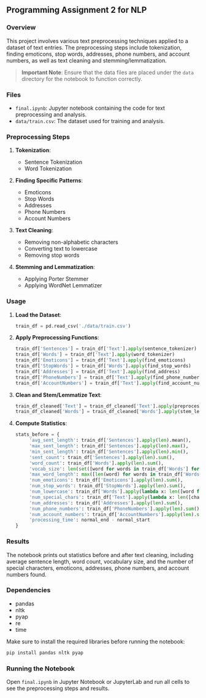 ## Programming Assignment 2 for NLP

### Overview

This project involves various text preprocessing techniques applied to a dataset of text entries. The preprocessing steps include tokenization, finding emoticons, stop words, addresses, phone numbers, and account numbers, as well as text cleaning and stemming/lemmatization.

> **Important Note**: Ensure that the data files are placed under the `data` directory for the notebook to function correctly.

### Files

- `final.ipynb`: Jupyter notebook containing the code for text preprocessing and analysis.
- `data/train.csv`: The dataset used for training and analysis.

### Preprocessing Steps

1. **Tokenization**:
    - Sentence Tokenization
    - Word Tokenization

2. **Finding Specific Patterns**:
    - Emoticons
    - Stop Words
    - Addresses
    - Phone Numbers
    - Account Numbers

3. **Text Cleaning**:
    - Removing non-alphabetic characters
    - Converting text to lowercase
    - Removing stop words

4. **Stemming and Lemmatization**:
    - Applying Porter Stemmer
    - Applying WordNet Lemmatizer

### Usage

1. **Load the Dataset**:
    ```python
    train_df = pd.read_csv('./data/train.csv')
    ```

2. **Apply Preprocessing Functions**:
    ```python
    train_df['Sentences'] = train_df['Text'].apply(sentence_tokenizer)
    train_df['Words'] = train_df['Text'].apply(word_tokenizer)
    train_df['Emoticons'] = train_df['Text'].apply(find_emoticons)
    train_df['StopWords'] = train_df['Words'].apply(find_stop_words)
    train_df['Addresses'] = train_df['Text'].apply(find_address)
    train_df['PhoneNumbers'] = train_df['Text'].apply(find_phone_numbers)
    train_df['AccountNumbers'] = train_df['Text'].apply(find_account_numbers)
    ```

3. **Clean and Stem/Lemmatize Text**:
    ```python
    train_df_cleaned['Text'] = train_df_cleaned['Text'].apply(preprocess_text)
    train_df_cleaned['Words'] = train_df_cleaned['Words'].apply(stem_lem)
    ```

4. **Compute Statistics**:
    ```python
    stats_before = {
         'avg_sent_length': train_df['Sentences'].apply(len).mean(),
         'max_sent_length': train_df['Sentences'].apply(len).max(),
         'min_sent_length': train_df['Sentences'].apply(len).min(),
         'sent_count': train_df['Sentences'].apply(len).sum(),
         'word_count': train_df['Words'].apply(len).sum(),
         'vocab_size': len(set([word for words in train_df['Words'] for word in words])),
         'max_word_length': max([len(word) for words in train_df['Words'] for word in words]),
         'num_emoticons': train_df['Emoticons'].apply(len).sum(),
         'num_stop_words': train_df['StopWords'].apply(len).sum(),
         'num_lowercase': train_df['Words'].apply(lambda x: len([word for word in x if word.islower()])).sum(),
         'num_special_chars': train_df['Text'].apply(lambda x: len([char for char in x if not char.isalnum()])).sum(),
         'num_addresses': train_df['Addresses'].apply(len).sum(),
         'num_phone_numbers': train_df['PhoneNumbers'].apply(len).sum(),
         'num_account_numbers': train_df['AccountNumbers'].apply(len).sum(),
         'processing_time': normal_end - normal_start
    }
    ```

### Results

The notebook prints out statistics before and after text cleaning, including average sentence length, word count, vocabulary size, and the number of special characters, emoticons, addresses, phone numbers, and account numbers found.

### Dependencies

- pandas
- nltk
- pyap
- re
- time

Make sure to install the required libraries before running the notebook:
```bash
pip install pandas nltk pyap
```

### Running the Notebook

Open `final.ipynb` in Jupyter Notebook or JupyterLab and run all cells to see the preprocessing steps and results.